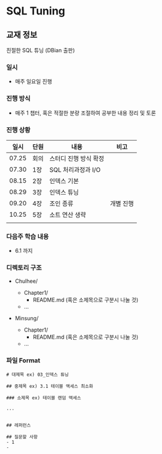 # SQL Tuning

## 교재 정보

친절한 SQL 튜닝 (DBian 출판)

### 일시

* 매주 일요일 진행



### 진행 방식

* 매주 1 챕터, 혹은 적절한 분량 조절하여 공부한 내용 정리 및 토론



### 진행 상황

| 일시  | 단원 | 내용                  | 비고 |
| ----- | ---- | --------------------- | ---- |
| 07.25 | 회의 | 스터디 진행 방식 확정 |      |
| 07.30 | 1장  | SQL 처리과정과 I/O    |      |
| 08.15 | 2장  | 인덱스 기본           |      |
| 08.29 | 3장  | 인덱스 튜닝           |      |
| 09.20 | 4장  | 조인 종류 | 개별 진행 |
| 10.25 | 5장 |소트 연산 생략||
|       |      |                       |      |


### 다음주 학습 내용

* 6.1 까지



### 디렉토리 구조

- Chulhee/
  * Chapter1/
    * README.md (혹은 소제목으로 구분시 나눌 것)
  * ...

- Minsung/
  - Chapter1/
    - README.md (혹은 소제목으로 구분시 나눌 것)
  - ...





### 파일 Format

```
# 대제목 ex) 03_인덱스 튜닝

## 중제목 ex) 3.1 테이블 액세스 최소화

### 소제목 ex) 테이블 랜덤 액세스

...


## 레퍼런스

## 질문할 사항
- 1
- 
```
